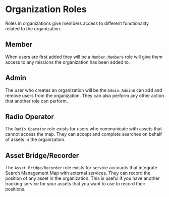 # Organization Roles
Roles in organizations give members access to different functionality related to the organization.

## Member
When users are first added they will be a `Member`. `Member`s role will give them access to any missions the organization has been added to.

## Admin
The user who creates an organization will be the `Admin`. `Admin`s can add and remove users from the organization. They can also perform any other action that another role can perform.

## Radio Operator
The `Radio Operator` role exists for users who communicate with assets that cannot access the map. They can accept and complete searches on behalf of assets in the organization.

## Asset Bridge/Recorder
The `Asset Bridge/Recorder` role exists for service accounts that integrate Search Management Map with external services. They can record the position of any asset in the organization. This is useful if you have another tracking service for your assets that you want to use to record their positions.
